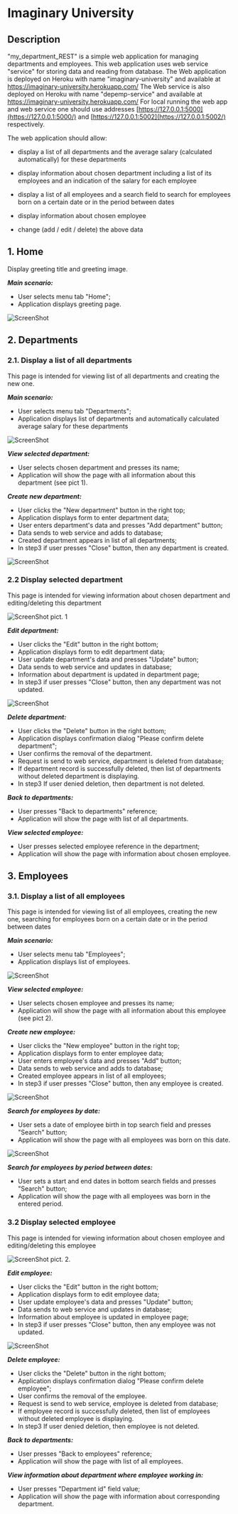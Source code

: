 # Imaginary University

## Description

&quot;my\_department\_REST&quot; is a simple web application for managing departments and employees. This web application uses web service &quot;service&quot; for storing data and reading from database. The Web application is deployed on Heroku with name &quot;imaginary-university&quot; and available at https://imaginary-university.herokuapp.com/ The Web service is also deployed on Heroku with name &quot;depemp-service&quot; and available at https://imaginary-university.herokuapp.com/ For local running the web app and web service one should use addresses [https://127.0.0.1:5000](https://127.0.0.1:5000/) and [https://127.0.0.1:5002](https://127.0.0.1:5002/) respectively.

The web application should allow:

- display a list of all departments and the average salary (calculated automatically) for these departments

- display information about chosen department including a list of its employees and an indication of the salary for each employee

- display a list of all employees and a search field to search for employees born on a certain date or in the period between dates

- display information about chosen employee

- change (add / edit / delete) the above data

## 1. Home

Display greeting title and greeting image.

_**Main scenario:**_

- User selects menu tab &quot;Home&quot;;
- Application displays greeting page.

![ScreenShot](/documentation/mockups/home_page.png)


## 2. Departments

### 2.1. Display a list of all departments

This page is intended for viewing list of all departments and creating the new one.

_**Main scenario:**_

- User selects menu tab &quot;Departments&quot;;
- Application displays list of departments and automatically calculated average salary for these departments

![ScreenShot](/documentation/mockups/departments_list.png)

_**View selected department:**_

- User selects chosen department and presses its name;
- Application will show the page with all information about this department (see pict 1).

_**Create new department:**_

- User clicks the &quot;New department&quot; button in the right top;
- Application displays form to enter department data;
- User enters department&#39;s data and presses &quot;Add department&quot; button;
- Data sends to web service and adds to database;
- Created department appears in list of all departments;
- In step3 if user presses &quot;Close&quot; button, then any department is created.

![ScreenShot](/documentation/mockups/add_department.png)

### 2.2 Display selected department

This page is intended for viewing information about chosen department and editing/deleting this department

![ScreenShot](/documentation/mockups/department_page.png)
pict. 1

_**Edit department:**_

- User clicks the &quot;Edit&quot; button in the right bottom;
- Application displays form to edit department data;
- User update department&#39;s data and presses &quot;Update&quot; button;
- Data sends to web service and updates in database;
- Information about department is updated in department page;
- In step3 if user presses &quot;Close&quot; button, then any department was not updated. 

![ScreenShot](/documentation/mockups/update_department.png)

_**Delete department:**_

- User clicks the &quot;Delete&quot; button in the right bottom;
- Application displays confirmation dialog &quot;Please confirm delete department&quot;;
- User confirms the removal of the department.
- Request is send to web service, department is deleted from database;
- If department record is successfully deleted, then list of departments without deleted department is displaying.
- In step3 If user denied deletion, then department is not deleted.

_**Back to departments:**_

- User presses &quot;Back to departments&quot; reference;
- Application will show the page with list of all departments.

_**View selected employee:**_

- User presses selected employee reference in the department;
- Application will show the page with information about chosen employee.


## 3. Employees

### 3.1. Display a list of all employees

This page is intended for viewing list of all employees, creating the new one, searching for employees born on a certain date or in the period between dates

_**Main scenario:**_

- User selects menu tab &quot;Employees&quot;;
- Application displays list of employees.

![ScreenShot](/documentation/mockups/employees_list.png)

_**View selected employee:**_

- User selects chosen employee and presses its name;
- Application will show the page with all information about this employee (see pict 2).

_**Create new employee:**_

- User clicks the &quot;New employee&quot; button in the right top;
- Application displays form to enter employee data;
- User enters employee&#39;s data and presses &quot;Add&quot; button;
- Data sends to web service and adds to database;
- Created employee appears in list of all employees;
- In step3 if user presses &quot;Close&quot; button, then any employee is created.

![ScreenShot](/documentation/mockups/add_employee.png)

_**Search for employees by date:**_

- User sets a date of employee birth in top search field and presses &quot;Search&quot; button;
- Application will show the page with all employees was born on this date.

![ScreenShot](/documentation/mockups/search_results.png)

_**Search for employees by period between dates:**_

- User sets a start and end dates in bottom search fields and presses &quot;Search&quot; button;
- Application will show the page with all employees was born in the entered period.

### 3.2 Display selected employee

This page is intended for viewing information about chosen employee and editing/deleting this employee

![ScreenShot](/documentation/mockups/employee_page.png)
pict. 2.

_**Edit employee:**_

- User clicks the &quot;Edit&quot; button in the right bottom;
- Application displays form to edit employee data;
- User update employee&#39;s data and presses &quot;Update&quot; button;
- Data sends to web service and updates in database;
- Information about employee is updated in employee page;
- In step3 if user presses &quot;Close&quot; button, then any employee was not updated.

![ScreenShot](/documentation/mockups/update_employee.png)

_**Delete employee:**_

- User clicks the &quot;Delete&quot; button in the right bottom;
- Application displays confirmation dialog &quot;Please confirm delete employee&quot;;
- User confirms the removal of the employee.
- Request is send to web service, employee is deleted from database;
- If employee record is successfully deleted, then list of employees without deleted employee is displaying.
- In step3 If user denied deletion, then employee is not deleted.

_**Back to departments:**_

- User presses &quot;Back to employees&quot; reference;
- Application will show the page with list of all employees.

_**View information about department where employee working in:**_

- User presses &quot;Department id&quot; field value;
- Application will show the page with information about corresponding department.